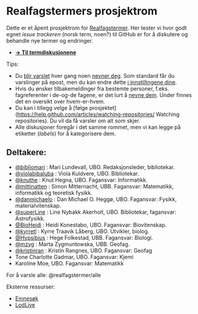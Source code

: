 Realfagstermers prosjektrom
==============

Dette er et åpent prosjektrom for [Realfagstermer](http://www.ub.uio.no/om/tjenester/emneord/realfagstermer.html). Her tester vi hvor godt egnet *issue trackeren* (norsk term, noen?) til GitHub er for å diskutere og behandle nye termer og endringer.

* [**→ Til termdiskusjonene**](https://github.com/realfagstermer/realfagstermer/issues)

Tips:
- Du [blir varslet](https://help.github.com/articles/about-notifications/) hver gang noen [nevner deg](https://github.com/blog/821). Som standard får du varslinger på epost, men du kan endre dette [i innstillingene dine](https://github.com/settings/notifications).
 - Hvis du ønsker tilbakemeldinger fra bestemte personer, f.eks. fagreferenter i de-og-de fagene, er det lurt å [nevne dem](https://github.com/blog/821). Under finnes det en oversikt over hvem-er-hvem.
- Du kan i tillegg velge å [følge prosjektet](https://help.github.com/articles/watching-repositories/ Watching repositories). Du vil da få varsler om alt som skjer.
- Alle diskusjoner foregår i det samme rommet, men vi kan legge på etiketter (*labels*) for å kategorisere dem.

## Deltakere:

* [@bibliomari](https://github.com/bibliomari) :
  Mari Lundevall, UBO. Redaksjonsleder, bibliotekar.
* [@violabibaluba](https://github.com/violabibaluba) :
  Viola Kuldvere, UBO. Bibliotekar.
* [@knuthe](https://github.com/knuthe) :
  Knut Hegna, UBO. Fagansvar: Informatikk.
* [@mittinatten](https://github.com/mittinatten) :
  Simon Mitternacht, UBB. Fagansvar: Matematikk, informatikk og teoretisk fysikk.
* [@danmichaelo](https://github.com/danmichaelo) :
  Dan Michael O. Heggø, UBO. Fagansvar: Fysikk, materialvitenskap.
* [@superLine](https://github.com/superLine) :
  Line Nybakk Akerholt, UBO. Bibliotekar, fagansvar: Astrofysikk.
* [@BioHeidi](https://github.com/BioHeidi) :
  Heidi Konestabo, UBO. Fagansvar: Biovitenskap.
* [@kyrretl](https://github.com/kyrretl) :
  Kyrre Traavik Låberg, UBO. Utvikler, biolog.
* [@Hypsibius](https://github.com/Hypsibius) : Hege Folkestad, UBB. Fagansvar: Biologi.
* [@mzyg](https://github.com/mzyg) : Marta Zygmuntowska, UBB. Geofag.
* [@kristinran](https://github.com/kristinran) : Kristin Rangnes, UBO. Fagansvar: Geofag
* Tone Charlotte Gadmar, UBO. Fagansvar: Kjemi
* Karoline Moe, UBO. Fagansvar: Matematikk

For å varsle alle: @realfagstermer/alle

Eksterne ressurser:
* [Emnesøk](http://app.uio.no/ub/emnesok/?id=UREAL)
* [LodLive](http://biblionaut.net/lodlive)
